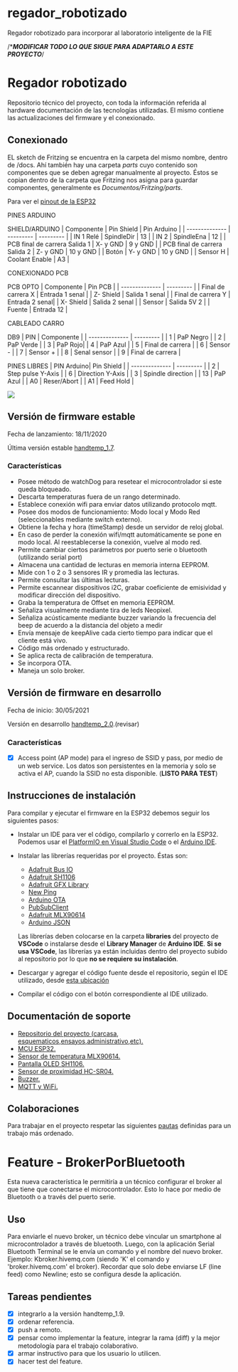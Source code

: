 # regador_robotizado
Regador robotizado para incorporar al laboratorio inteligente de la FIE

/****************MODIFICAR TODO LO QUE SIGUE PARA ADAPTARLO A ESTE PROYECTO***************/

# Regador robotizado
Repositorio técnico del proyecto, con toda la información referida al hardware documentación de las tecnologías utilizadas. El mismo contiene las actualizaciones del firmware y el conexionado.

## Conexionado
EL sketch de Fritzing se encuentra en la carpeta del mismo nombre, dentro de /docs. Ahí también hay una carpeta *parts* cuyo contenido son componentes que se deben agregar manualmente al proyecto. Éstos se copian dentro de la carpeta que Fritzing nos asigna para guardar componentes, generalmente es *Documentos/Fritzing/parts*.

Para ver el [pinout de la ESP32](/docs/ESP32.md)

PINES ARDUINO

SHIELD/ARDUINO
| Componente | Pin Shield | Pin Arduino |
| -------------- | --------- | --------- |
| IN 1 Relé | SpindleDir | 13 |
| IN 2 | SpindleEna | 12 |
| PCB final de carrera Salida 1 | X- y GND | 9 y GND |
| PCB final de carrera Salida 2 | Z- y GND | 10 y GND |
| Botón  | Y- y GND | 10 y GND |
| Sensor H | Coolant Enable | A3 |

CONEXIONADO PCB

PCB OPTO
| Componente | Pin PCB |
| -------------- | --------- |
| Final de carrera X | Entrada 1 senal |
| Z- Shield | Salida 1 senal |
| Final de carrera Y | Entrada 2 senal|
| X- Shield | Salida 2 senal |
| Sensor | Salida 5V 2  |
| Fuente | Entrada 12 |

CABLEADO CARRO

DB9
| PIN | Componente |
| -------------- | --------- |
| 1 | PaP Negro |
| 2 | PaP Verde |
| 3 | PaP Rojo|
| 4 | PaP Azul |
| 5 | Final de carrera  |
| 6 | Sensor - |
| 7 | Sensor + |
| 8 | Senal sensor |
| 9 | Final de carrera |

PINES LIBRES
| PIN Arduino| Pin Shield |
| -------------- | --------- |
| 2 | Step pulse Y-Axis |
| 6 | Direction Y-Axis |
| 3 | Spindle direction |
| 13 | PaP Azul |
| A0 | Reser/Abort  |
| A1 | Feed Hold |

![](/img/handtemp-sketch.png)


## Versión de firmware estable

Fecha de lanzamiento: 18/11/2020

Última versión estable [handtemp_1.7](firmware/handtemp_1.7.ino).

### Características
* Posee método de watchDog para resetear el microcontrolador si este queda bloqueado.
* Descarta temperaturas fuera de un rango determinado.
* Establece conexión wifi para enviar datos utilizando protocolo mqtt.
* Posee dos modos de funcionamiento: Modo local y Modo Red (seleccionables mediante switch externo).
* Obtiene la fecha y hora (timeStamp) desde un servidor de reloj global.
* En caso de perder la conexión wifi/mqtt automáticamente se pone en modo local. Al reestablecerse la conexión, vuelve al modo red.
* Permite cambiar ciertos parámetros por puerto serie o bluetooth (utilizando serial port)
* Almacena una cantidad de lecturas en memoria interna EEPROM.
* Mide con 1 o 2 o 3 sensores IR y promedia las lecturas.
* Permite consultar las últimas lecturas.
* Permite escannear dispositivos i2C, grabar coeficiente de emisividad y modificar dirección del dispositivo.
* Graba la temperatura de Offset en memoria EEPROM.
* Señaliza visualmente mediante tira de leds Neopixel.
* Señaliza acústicamente mediante buzzer variando la frecuencia del beep de acuerdo a la distancia del objeto a medir
* Envía mensaje de keepAlive cada cierto tiempo para indicar que el cliente está vivo. 
* Código más ordenado y estructurado.
* Se aplica recta de calibración de temperatura.
* Se incorpora OTA.
* Maneja un solo broker.

## Versión de firmware en desarrollo

Fecha de inicio: 30/05/2021

Versión en desarrollo [handtemp_2.0](firmware/handtemp_1.8.ino).(revisar)

### Características
- [x] Access point (AP mode) para el ingreso de SSID y pass, por medio de un web service. Los datos son persistentes en la memoria y solo se activa el AP, cuando la SSID no esta disponible. (**LISTO PARA TEST**)

## Instrucciones de instalación
Para compilar y ejecutar el firmware en la ESP32 debemos seguir los siguientes pasos:

* Instalar un IDE para ver el código, compilarlo y correrlo en la ESP32. Podemos usar el [PlatformIO en Visual Studio Code](docs/PlatformIO-IDE.md) o el [Arduino IDE](https://randomnerdtutorials.com/installing-the-esp32-board-in-arduino-ide-windows-instructions/).

* Instalar las librerías requeridas por el proyecto. Éstas son:

	* [Adafruit Bus IO](https://github.com/adafruit/Adafruit_BusIO)
	* [Adafruit SH1106](https://github.com/wonho-maker/Adafruit_SH1106)
	* [Adafruit GFX Library](https://github.com/adafruit/Adafruit-GFX-Library)
	* [New Ping](https://bitbucket.org/teckel12/arduino-new-ping/downloads/NewPing_v1.9.1.zip)
	* [Arduino OTA](https://github.com/jandrassy/ArduinoOTA)
	* [PubSubClient](https://github.com/knolleary/pubsubclient/)
	* [Adafruit MLX90614](https://github.com/adafruit/Adafruit-MLX90614-Library)
	* [Arduino JSON](https://github.com/bblanchon/ArduinoJson)

	Las librerías deben colocarse en la carpeta **libraries** del proyecto de **VSCode** o instalarse desde el **Library Manager** de **Arduino IDE**. **Si se usa VSCode**, las librerías ya están incluidas dentro del proyecto subido al repositorio por lo que **no se requiere su instalación**.

* Descargar y agregar el código fuente desde el repositorio, según el IDE utilizado, desde [esta ubicación](../firmware)

* Compilar el código con el botón correspondiente al IDE utilizado.

## Documentación de soporte
* [Repositorio del proyecto (carcasa, esquematicos,ensayos,administrativo,etc).](https://drive.google.com/drive/folders/1y8OxduKYDoWpeUjtB7u9908cSnYStPmV?usp=sharing)
* [MCU ESP32.](/docs/ESP32.md)
* [Sensor de temperatura MLX90614.](/docs/SensorTemperatura.md)
* [Pantalla OLED SH1106.](/docs/OLED.md)
* [Sensor de proximidad HC-SR04.](/docs/SensorProximidad.md)
* [Buzzer.](/docs/Buzzer.md)
* [MQTT y WiFi.](/docs/MQTT-WiFi.md)

## Colaboraciones
Para trabajar en el proyecto respetar las siguientes [pautas](https://gist.github.com/maxiyommi/b5d2ef4c66f17870a92bc27f4afe71c2) definidas para un trabajo más ordenado. 

# Feature - BrokerPorBluetooth
Esta nueva característica le permitiría a un técnico configurar el broker al que tiene que conectarse el microcontrolador. Esto lo hace por medio de Bluetooth o a través del puerto serie.

## Uso

Para enviarle el nuevo broker, un técnico debe vincular un smartphone al microcontrolador a través de bluetooth. Luego, con la aplicación Serial Bluetooth Terminal se le envía un comando y el nombre del nuevo broker. Ejemplo: Kbroker.hivemq.com (siendo 'K' el comando y 'broker.hivemq.com' el broker). Recordar que solo debe enviarse LF (line feed) como Newline; esto se configura desde la aplicación.

## Tareas pendientes
- [x] integrarlo a la versión handtemp_1.9.
- [x] ordenar referencia.
- [x] push a remoto.
- [x] pensar como implementar la feature, integrar la rama (diff) y la mejor metodología para el trabajo colaborativo.
- [x] armar instructivo para que los usuario lo utilicen.
- [x] hacer test del feature.
